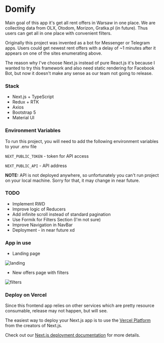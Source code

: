 # Domify
 
Main goal of this app it's get all rent offers in Warsaw in one place. We are collecting data from OLX, Otodom, Morizon, Gratka.pl (in future). Thus users can get all in one place with convenient filters.
 
Originally this project was invented as a bot for Messenger or Telegram apps. Users could get newest rent offers with a delay of ~1 minutes after it appears on one of the sites enumerating above.

The reason why I've choose Next.js instead of pure React.js it's because I wanted to try this framework and also need static rendering for Facebook Bot, but now it doesn't make any sense as our team not going to release.

### Stack
- Next.js + TypeScript
- Redux + RTK
- Axios
- Bootstrap 5
- Material UI
 
 
### Environment Variables
 
To run this project, you will need to add the following environment variables to your .env file
 
`NEXT_PUBLIC_TOKEN` - token for API access
 
`NEXT_PUBLIC_API` - API address
 
**NOTE:** API is not deployed anywhere, so unfortunately you can't run project on your local machine. Sorry for that, it may change in near future.
 
### TODO
- Implement RWD
- Improve logic of Reducers
- Add infinite scroll instead of standard pagination
- Use Formik for Filters Section (I'm not sure)
- Improve Navigation in NavBar
- Deployment - in near future xd
 
### App in use
- Landing page

![landing](https://user-images.githubusercontent.com/41344500/199254078-9dcf1b68-c60a-49ce-b9d4-fe97cad86e1c.gif)

- New offers page with filters

![filters](https://user-images.githubusercontent.com/41344500/199253714-1110e35e-abf7-4513-a67f-5f151f141e73.gif)


### Deploy on Vercel

Since this frontend app relies on other services which are pretty resource consumable, release may not happen, but will see.

The easiest way to deploy your Next.js app is to use the [Vercel Platform](https://vercel.com/new?utm_medium=default-template&filter=next.js&utm_source=create-next-app&utm_campaign=create-next-app-readme) from the creators of Next.js.

Check out our [Next.js deployment documentation](https://nextjs.org/docs/deployment) for more details.
